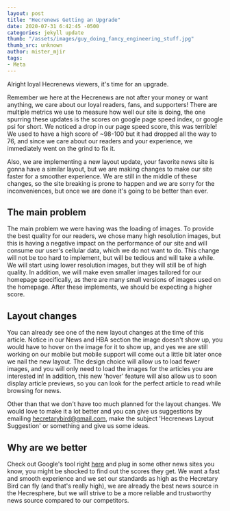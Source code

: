 ```yaml
---
layout: post
title: "Hecrenews Getting an Upgrade"
date: 2020-07-31 6:42:45 -0500
categories: jekyll update
thumb: "/assets/images/guy_doing_fancy_engineering_stuff.jpg"
thumb_src: unknown
author: mister_mjir
tags:
- Meta
---
```


Alright loyal Hecrenews viewers, it's time for an upgrade.

Remember we here at the Hecrenews are not after your money or want anything, we care about our loyal readers, fans, and supporters!
There are multiple metrics we use to measure how well our site is doing, the one spurring these updates is the scores on
google page speed index, or google psi for short. We noticed a drop in our page speed score, this was terrible! We used to have
a high score of ~98-100 but it had dropped all the way to 76, and since we care about our readers and your experience, we immediately
went on the grind to fix it.

Also, we are implementing a new layout update, your favorite news site is gonna have a similar layout, but we are making changes
to make our site faster for a smoother experience. We are still in the middle of these changes, so the site breaking is prone to
happen and we are sorry for the inconveniences, but once we are done it's going to be better than ever.

## The main problem

The main problem we were having was the loading of images. To provide the best quality for our readers, we chose many high
resolution images, but this is having a negative impact on the performance of our site and will consume our user's cellular data,
which we do not want to do. This change will not be too hard to implement, but will be tedious and will take a while. We will
start using lower resolution images, but they will still be of high quality. In addition, we will make even smaller images tailored
for our homepage specifically, as there are many small versions of images used on the homepage. After these implements, we should
be expecting a higher score.

## Layout changes

You can already see one of the new layout changes at the time of this article. Notice in our News and HBA section the image doesn't
show up, you would have to hover on the image for it to show up, and yes we are still working on our mobile but mobile support
will come out a little bit later once we nail the new layout. The design choice will allow us to load fewer images, and you will
only need to load the images for the articles you are interested in! In addition, this new 'hover' feature will also allow us to
soon display article previews, so you can look for the perfect article to read while browsing for news.

Other than that we don't have too much planned for the layout changes. We would love to make it a lot better and you can give us
suggestions by emailing hecretarybird@gmail.com, make the subject 'Hecrenews Layout Suggestion' or something and give us some ideas.

## Why are we better

Check out Google's tool right [here](https://developers.google.com/speed/pagespeed/insights/) and plug in some other news sites you
know, you might be shocked to find out the scores they get. We want a fast and smooth experience and we set our standards as high
as the Hecretary Bird can fly (and that's really high), we are already the best news source in the Hecresphere, but we will strive
to be a more reliable and trustworthy news source compared to our competitors.
